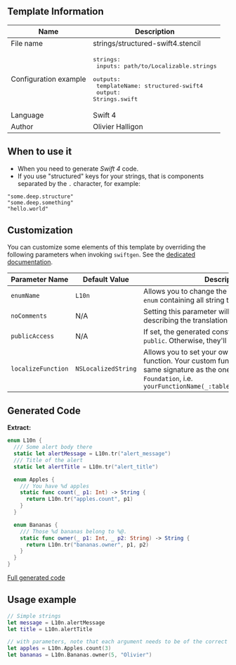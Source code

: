 ## Template Information

| Name      | Description       |
| --------- | ----------------- |
| File name | strings/structured-swift4.stencil |
| Configuration example | <pre>strings:<br />  inputs: path/to/Localizable.strings<br />  outputs:<br />    templateName: structured-swift4<br />    output: Strings.swift</pre> |
| Language | Swift 4 |
| Author | Olivier Halligon |

## When to use it

- When you need to generate *Swift 4* code.
- If you use "structured" keys for your strings, that is components separated by the `.` character, for example:

```
"some.deep.structure"
"some.deep.something"
"hello.world"
```

## Customization

You can customize some elements of this template by overriding the following parameters when invoking `swiftgen`. See the [dedicated documentation](../../ConfigFile.md).

| Parameter Name | Default Value | Description |
| -------------- | ------------- | ----------- |
| `enumName` | `L10n` | Allows you to change the name of the generated `enum` containing all string tables. |
| `noComments` | N/A | Setting this parameter will disable the comments describing the translation of a key. |
| `publicAccess` | N/A | If set, the generated constants will be marked as `public`. Otherwise, they'll be declared `internal`. |
| `localizeFunction` | `NSLocalizedString` | Allows you to set your own custom localization function. Your custom function must have the same signature as the one provided by `Foundation`, i.e. `yourFunctionName(_:tableName:bundle:comment:)` |

## Generated Code

**Extract:**

```swift
enum L10n {
  /// Some alert body there
  static let alertMessage = L10n.tr("alert_message")
  /// Title of the alert
  static let alertTitle = L10n.tr("alert_title")

  enum Apples {
    /// You have %d apples
    static func count(_ p1: Int) -> String {
      return L10n.tr("apples.count", p1)
    }
  }

  enum Bananas {
    /// Those %d bananas belong to %@.
    static func owner(_ p1: Int, _ p2: String) -> String {
      return L10n.tr("bananas.owner", p1, p2)
    }
  }
}
```

[Full generated code](../../../Tests/Fixtures/Generated/Strings/structured-swift4/localizable.swift)

## Usage example

```swift
// Simple strings
let message = L10n.alertMessage
let title = L10n.alertTitle

// with parameters, note that each argument needs to be of the correct type
let apples = L10n.Apples.count(3)
let bananas = L10n.Bananas.owner(5, "Olivier")
```
